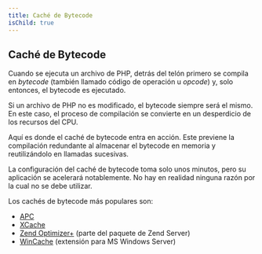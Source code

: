 ```yaml
---
title: Caché de Bytecode
isChild: true
---
```


## Caché de Bytecode

Cuando se ejecuta un archivo de PHP, detrás del telón primero se compila en *bytecode* (también llamado código de operación u *opcode*) y, solo entonces, el bytecode es ejecutado. 

Si un archivo de PHP no es modificado, el bytecode siempre será el mismo. En este caso, el proceso de compilación se convierte en un desperdicio de los recursos del CPU.

Aquí es donde el caché de bytecode entra en acción. Este previene la compilación redundante al almacenar el bytecode en memoria y reutilizándolo en llamadas sucesivas. 

La configuración del caché de bytecode toma solo unos minutos, pero su aplicación se acelerará notablemente. No hay en realidad ninguna razón por la cual no se debe utilizar. 

Los cachés de bytecode más populares son:

* [APC](http://php.net/manual/en/book.apc.php)
* [XCache](http://xcache.lighttpd.net/)
* [Zend Optimizer+](http://www.zend.com/products/server/) (parte del paquete de Zend Server)
* [WinCache](http://www.iis.net/download/wincacheforphp) (extensión para MS Windows Server)
